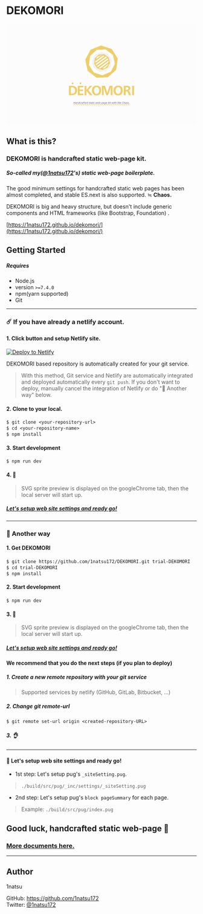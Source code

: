 # DEKOMORI

![](build/src/assets/images/siteImage/dekomori-keyVisual@2x.png)

## What is this?

### DEKOMORI is handcrafted static web-page kit.

##### So-called my([@1natsu172](https://github.com/1natsu172)'s) static web-page boilerplate.

The good minimum settings for handcrafted static web pages has been almost completed, and stable ES.next is also supported. ≒ **Chaos.**

DEKOMORI is big and heavy structure, but doesn't include generic components and HTML frameworks (like Bootstrap, Foundation) .

[https://1natsu172.github.io/dekomori/](https://1natsu172.github.io/dekomori/)

## Getting Started

##### Requires

* Node.js
* version `>=7.4.0`
* npm(yarn supported)
* Git

***

### ☄️ If you have already a netlify account.

#### 1. Click button and setup Netlify site.

[![Deploy to Netlify](https://www.netlify.com/img/deploy/button.svg)](https://app.netlify.com/start/deploy?repository=https://github.com/1natsu172/DEKOMORI)

DEKOMORI based repository is automatically created for your git service.

> With this method, Git service and Netlify are automatically integrated and deployed automatically every `git push`.
If you don't want to deploy, manually cancel the integration of Netlify or do "🚀 Another way" below.

#### 2. Clone to your local.

```
$ git clone <your-repository-url>
$ cd <your-repository-name>
$ npm install
```

#### 3. Start development

```
$ npm run dev
```

#### 4. 🙆

> SVG sprite preview is displayed on the googleChrome tab, then the local server will start up.

##### [Let's setup web site settings and ready go!](#-lets-setup-web-site-settings-and-ready-go)


***

### 🚀 Another way

#### 1. Get DEKOMORI

```
$ git clone https://github.com/1natsu172/DEKOMORI.git trial-DEKOMORI
$ cd trial-DEKOMORI
$ npm install
```

#### 2. Start development

```
$ npm run dev
```

#### 3. 🙆

> SVG sprite preview is displayed on the googleChrome tab, then the local server will start up.

##### [Let's setup web site settings and ready go!](#-lets-setup-web-site-settings-and-ready-go)




#### We recommend that you do the next steps (if you plan to deploy)

##### 1. Create a new remote repository with your git service

> Supported services by netlify (GitHub, GitLab, Bitbucket, …)

##### 2. Change git remote-url

```
$ git remote set-url origin <created-repository-URL>
```

##### 3. 👌

***

#### 🔧 Let's setup web site settings and ready go!

* 1st step: Let's setup pug's `_siteSetting.pug`.

> `./build/src/pug/_inc/settings/_siteSetting.pug`

* 2nd step: Let's setup pug's `block pageSummary` for each page.

> Example: `./build/src/pug/index.pug`



## Good luck, handcrafted static web-page 💁


### [More documents here.](https://1natsu172.gitbooks.io/dekomori/content/)


***

## Author

1natsu

GitHub: https://github.com/1natsu172  
Twitter: [@1natsu172](https://twitter.com/1natsu172)
